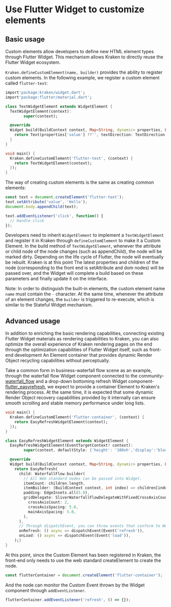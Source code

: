 # Use Flutter Widget to customize elements

## Basic usage

Custom elements allow developers to define new HTML element types through Flutter Widget. This mechanism allows Kraken to directly reuse the Flutter Widget ecosystem.

`Kraken.defineCustomElement(name, builder)` provides the ability to register custom elements. In the following example, we register a custom element called `flutter-text`:

```dart
import'package:kraken/widget.dart';
import'package:flutter/material.dart';

class TextWidgetElement extends WidgetElement {
  TextWidgetElement(context):
        super(context);

  @override
  Widget build(BuildContext context, Map<String, dynamic> properties, List<Widget> children) {
    return Text(properties['value'] ??'', textDirection: TextDirection.ltr, style: TextStyle(color: Color.fromARGB(255, 100, 100, 100)));
  }
}

void main() {
  Kraken.defineCustomElement('flutter-text', (context) {
    return TextWidgetElement(context);
  });
}
```

The way of creating custom elements is the same as creating common elements:

```js
const text = document.createElement('flutter-text');
text.setAttribute('value', 'Hello');
document.body.appendChild(text);

text.addEventListener('click', function() {
  // Handle click
});
```

Developers need to inherit `WidgetElement` to implement a `TextWidgetElement` and register it in Kraken through `defineCustomElement` to make it a Custom Element. In the build method of `TextWidgetElement`, whenever the attribute or child node of the node changes (such as appendChild), the node will be marked dirty. Depending on the life cycle of Flutter, the node will eventually be rebuilt. Kraken is at this point The latest properties and children of the node (corresponding to the front end is setAttribute and dom nodes) will be passed over, and the Widget will complete a build based on these parameters and finally update it on the interface.

Note: In order to distinguish the built-in elements, the custom element name `name` must contain the `-` character. At the same time, whenever the attribute of an element changes, the `builder` is triggered to re-execute, which is similar to the Stateful Widget mechanism.

## Advanced usage

In addition to enriching the basic rendering capabilities, connecting existing Flutter Widget materials as rendering capabilities to Kraken, you can also optimize the overall experience of Kraken rendering pages on the end through the optimization capabilities of Flutter Widget itself, such as front-end development An Element container that provides dynamic Render Object recycling capabilities without perceptually.

Take a common form in business-waterfall flow scene as an example, through the waterfall flow Widget component connected to the community-[waterfall_flow](https://pub.dev/packages/waterfall_flow) and a drop-down bottoming refresh Widget component-[flutter_easyrefresh](https://pub.dev/packages/flutter_easyrefresh), we expect to provide a container Element to Kraken's rendering process. At the same time, it is expected that some dynamic Render Object recovery capabilities provided by it internally can ensure smooth scrolling and stable memory performance under long lists.

```dart
void main() {
  Kraken.defineCustomElement('flutter-container', (context) {
    return EasyRefreshWidgetElement(context);
  });
}

class EasyRefreshWidgetElement extends WidgetElement {
  EasyRefreshWidgetElement(EventTargetContext? context):
        super(context, defaultStyle: {'height': '100vh','display':'block' });

  @override
  Widget build(BuildContext context, Map<String, dynamic> properties, List<Widget> children) {
    return EasyRefresh(
      child: WaterfallFlow.builder(
        // All Web standard nodes can be passed into Widget.
        itemCount: children.length,
        itemBuilder: (BuildContext context, int index) => children[index],
        padding: EdgeInsets.all(5.0),
        gridDelegate: SliverWaterfallFlowDelegateWithFixedCrossAxisCount(
          crossAxisCount: 2,
          crossAxisSpacing: 5.0,
          mainAxisSpacing: 5.0,
        ),
      ),
      // Through dispatchEvent, you can throw events that conform to Web standards like element nodes, and the front-end monitors them through addEventListener.
      onRefresh: () async => dispatchEvent(Event('refresh')),
      onLoad: () async => dispatchEvent(Event('load')),
    );}
}
```

At this point, since the Custom Element has been registered in Kraken, the front-end only needs to use the web standard createElement to create the node.

```js
const flutterContainer = document.createElement('flutter-container');
```

And the node can monitor the Custom Event thrown by the Widget component through `addEventListener`.

```js
flutterContainer.addEventListener('refresh', () => {});
```
